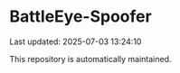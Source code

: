 # BattleEye-Spoofer

Last updated: 2025-07-03 13:24:10

This repository is automatically maintained.
